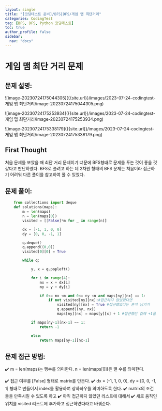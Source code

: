 ```yaml
---
layout: single
title: "[코딩테스트 준비]/BFS|DFS/게임 맵 최단거리"
categories: CodingTest
tag: [BFS, DFS, Python 코딩테스트]
toc: true
author_profile: false
sidebar:
  nav: "docs"
---
```


# 게임 맴 최단 거리 문제

## 문제 설명:

![image-20230724175044305]({{site.url}}/images/2023-07-24-codingtest-게임 맵 최단거리/image-20230724175044305.png)

![image-20230724175253934]({{site.url}}/images/2023-07-24-codingtest-게임 맵 최단거리/image-20230724175253934.png)

![image-20230724175338179]({{site.url}}/images/2023-07-24-codingtest-게임 맵 최단거리/image-20230724175338179.png)

## First Thought

처음 문제를 보았을 때 최단 거리 문제이기 떄문에 BFS형태로 문제를 푸는 것이 좋을 것 같다고 판단하였다. BFS로 풀려고 하는 데 2차원 형태의 BFS 문제는 처음이라 접근하기 어려워 다른 풀이를 참고하여 풀 수 있었다.

## 문제 풀이:

```python
    from collections import deque
    def solutions(maps):
        m = len(maps)
        n = len(maps[0])
        visited = [[False]*m for _ in range(n)]

        dx = [-1, 1, 0, 0]
        dy = [0, 0, -1, 1]

        q.deque()
        q.append((0,0))
        visited[0][0] = True

        while q:

            y, x = q.popleft()

            for i in range(4):
                nx = x + dx[i]
                ny = y + dy[i]

                if 0<= nx <m and 0<= ny <n and maps[ny][nx] == 1:
                    if not visited[ny][nx]:#접근하지 않았었다면
                        visited[ny][nx] = True #접근했었다는 흔적 남기기
                        q.append((ny, nx))
                        maps[ny][nx] = maps[y][x] + 1 #접근했던 값에 +1을 해준다.

            if maps[ny-1][nx-1] == 1:
                return -1

            else:
                return maps[ny-1][nx-1]

```

## 문제 접근 방법:

✔️ m = len(maps)는 행수를 의미한다. n = len(maps[0])은 열 수를 의미한다.

✔️ 접근 여부를 [False] 형태로 matrix를 만든다.
✔️ dx = [-1, 1, 0, 0], dy = [0, 0, -1, 1] 형태로 만들어서 index를 활용하여 상하좌우를 의미하도록 한다.
✔️ matrix의 조건들을 만족시킬 수 있도록 하고
✔️ 아직 접근하지 않았던 리스트에 대해서
✔️ 새로 움직인 위치를 visited 리스트에 추가하고 접근하였다라고 바꿔준다.

